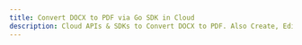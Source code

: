 ---title: Convert DOCX to PDF via Go SDK in Clouddescription: Cloud APIs & SDKs to Convert DOCX to PDF. Also Create, Edit & Render Microsoft Word & OpenOffice documents in the Cloud.---